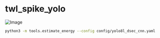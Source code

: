 # twl_spike_yolo

![Image](https://github.com/user-attachments/assets/378815b7-b0d8-4a6b-8666-5bd8ddc10d1e)


``` bash
python3 -m tools.estimate_energy --config config/yolo8l_dsec_cnn.yaml
```